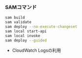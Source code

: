 
### SAMコマンド

```bash
sam build
sam validate
sam deploy --no-execute-changeset
sam local start-api
sam local invoke
sam deploy --guided
```

- CloudWatch Logsの利用